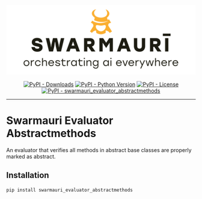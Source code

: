 ![Swamauri Logo](https://github.com/swarmauri/swarmauri-sdk/blob/3d4d1cfa949399d7019ae9d8f296afba773dfb7f/assets/swarmauri.brand.theme.svg)

<p align="center">
    <a href="https://pypi.org/project/swarmauri_evaluator_abstractmethods/">
        <img src="https://img.shields.io/pypi/dm/swarmauri_evaluator_abstractmethods" alt="PyPI - Downloads"/></a>
    <a href="https://pypi.org/project/swarmauri_evaluator_abstractmethods/">
        <img src="https://img.shields.io/pypi/pyversions/swarmauri_evaluator_abstractmethods" alt="PyPI - Python Version"/></a>
    <a href="https://pypi.org/project/swarmauri_evaluator_abstractmethods/">
        <img src="https://img.shields.io/pypi/l/swarmauri_evaluator_abstractmethods" alt="PyPI - License"/></a>
    <a href="https://pypi.org/project/swarmauri_evaluator_abstractmethods/">
        <img src="https://img.shields.io/pypi/v/swarmauri_evaluator_abstractmethods?label=swarmauri_evaluator_abstractmethods&color=green" alt="PyPI - swarmauri_evaluator_abstractmethods"/></a>
</p>

---

# Swarmauri Evaluator Abstractmethods

An evaluator that verifies all methods in abstract base classes are properly marked as abstract.

## Installation

```bash
pip install swarmauri_evaluator_abstractmethods
```
